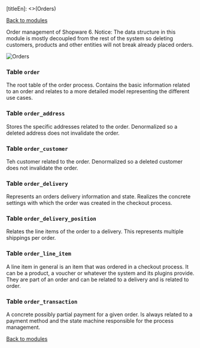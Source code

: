 [titleEn]: <>(Orders)

[Back to modules](./../10-modules.md)

Order management of Shopware 6. Notice: The data structure in this module is mostly decoupled from the rest of the system so deleting customers, products and other entities will not break already placed orders.

![Orders](./dist/erd-shopware-core-checkout-order.png)


### Table `order`

The root table of the order process. Contains the basic information related to an order and relates to a more detailed model representing the different use cases.


### Table `order_address`

Stores the specific addresses related to the order. Denormalized so a deleted address does not invalidate the order.


### Table `order_customer`

Teh customer related to the order. Denormalized so a deleted customer does not invalidate the order.


### Table `order_delivery`

Represents an orders delivery information and state. Realizes the concrete settings with which the order was created in the checkout process.


### Table `order_delivery_position`

Relates the line items of the order to a delivery. This represents multiple shippings per order.


### Table `order_line_item`

A line item in general is an item that was ordered in a checkout process. It can be a product, a voucher or whatever the system and its plugins provide. They are part of an order and can be related to a delivery and is related to order.


### Table `order_transaction`

A concrete possibly partial payment for a given order. Is always related to a payment method and the state machine responsible for the process management.


[Back to modules](./../10-modules.md)

